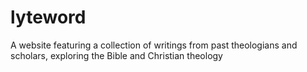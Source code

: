 # lyteword
A website featuring a collection of writings from past theologians and scholars, exploring the Bible and Christian theology
